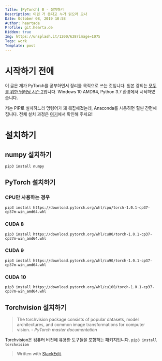 ```yaml
---
Title: [PyTorch] 0 - 설치하기
Description: 이런 거 쓴다고 누가 읽으러 오나
Date: October 08, 2019 10:58
Author: heartade
Profile: git.hearta.de
Hidden: true
Img: https://unsplash.it/1200/628?image=1075
Tags: work
Template: post
---
```

# 시작하기 전에
이 글은 제가 PyTorch를 공부하면서 정리를 목적으로 쓰는 것입니다. 원본 강의는 [모두를 위한 딥러닝 시즌 2](https://deeplearningzerotoall.github.io/season2/)입니다.
Windows 10 AMD64, Python 3.7 환경에서 시작하였습니다.

저는 PIP로 설치하느라 명령어가 꽤 복잡해졌는데, Anaconda를 사용하면 훨씬 간편해집니다. 전체 설치 과정은 [여기](https://pytorch.org/get-started/locally/)에서 확인해 주세요!

# 설치하기
## numpy 설치하기
```pip3 install numpy```

## PyTorch 설치하기
### CPU만 사용하는 경우
```pip3 install https://download.pytorch.org/whl/cpu/torch-1.0.1-cp37-cp37m-win_amd64.whl```

### CUDA 8
```pip3 install https://download.pytorch.org/whl/cu80/torch-1.0.1-cp37-cp37m-win_amd64.whl```

### CUDA 9
```pip3 install https://download.pytorch.org/whl/cu90/torch-1.0.1-cp37-cp37m-win_amd64.whl```

### CUDA 10
```pip3 install https://download.pytorch.org/whl/cu100/torch-1.0.1-cp37-cp37m-win_amd64.whl```

## Torchvision 설치하기
> The torchvision package consists of popular datasets, model architectures, and common image transformations for computer vision.
*- PyTorch master documentation*

Torchvision은 컴퓨터 비전에 유용한 도구들을 포함하는 패키지입니다.
```pip3 install torchvision```

> Written with [StackEdit](https://stackedit.io/).
<!--stackedit_data:
eyJoaXN0b3J5IjpbLTE3NzQ2MDQxNDEsODY4MzE3Njc5LC0xND
g5NTEzMjE3XX0=
-->